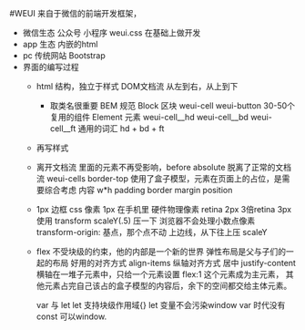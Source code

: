 #WEUI
来自于微信的前端开发框架，
- 微信生态 公众号 小程序
weui.css 在基础上做开发
- app 生态
内嵌的html
- pc 传统网站 Bootstrap
- 界面的编写过程
    - html 结构，独立于样式
      DOM文档流 从左到右，从上到下
      - 取类名很重要
      BEM 规范
      Block 区块 weui-cell
      weui-button 30-50个复用的组件
      Element 元素 
      weui-cell__hd
      weui-cell__bd
      weui-cell__ft
      通用的词汇 hd + bd + ft
    - 再写样式

    - 离开文档流
    里面的元素不再受影响，before absolute 脱离了正常的文档流
    weui-cells border-top 使用了盒子模型，元素在页面上的占位，是需要综合考虑 内容 w*h 
    padding border margin position 
    - 1px 边框
    css 像素 1px 在手机里
    硬件物理像素 retina 2px 3倍retina 3px  使用 transform scaleY(.5) 压一下
    浏览器不会处理小数点像素
    transform-origin: 基点，那个点不动 上边线，从下往上压 scaleY

    - flex
      不受块级的约束，他的内部是一个新的世界 弹性布局是父与子们的一起的布局
      好用的对齐方式 align-items 纵轴对齐方式 居中 justify-content 横轴在一堆子元素中，只给一个元素设置 flex:1 这个元素成为主元素，
      其他元素占完自己该占的盒子模型的内容后，余下的空间都交给主体元素。



      var 与 let
      let 支持块级作用域{}
      let 变量不会污染window
      var 时代没有 const 可以window.